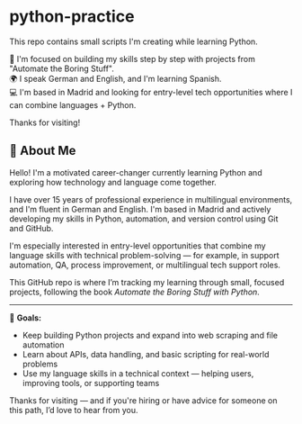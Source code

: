 # python-practice

This repo contains small scripts I'm creating while learning Python.

🧠 I'm focused on building my skills step by step with projects from "Automate the Boring Stuff".  
🌍 I speak German and English, and I'm learning Spanish.  
💻 I'm based in Madrid and looking for entry-level tech opportunities where I can combine languages + Python.

Thanks for visiting!

## 🌟 About Me

Hello! I'm a motivated career-changer currently learning Python and exploring how technology and language come together.

I have over 15 years of professional experience in multilingual environments, and I'm fluent in German and English. I'm based in Madrid and actively developing my skills in Python, automation, and version control using Git and GitHub.

I'm especially interested in entry-level opportunities that combine my language skills with technical problem-solving — for example, in support automation, QA, process improvement, or multilingual tech support roles.

This GitHub repo is where I’m tracking my learning through small, focused projects, following the book *Automate the Boring Stuff with Python*.

---

📌 **Goals:**
- Keep building Python projects and expand into web scraping and file automation  
- Learn about APIs, data handling, and basic scripting for real-world problems  
- Use my language skills in a technical context — helping users, improving tools, or supporting teams

Thanks for visiting — and if you're hiring or have advice for someone on this path, I’d love to hear from you.
